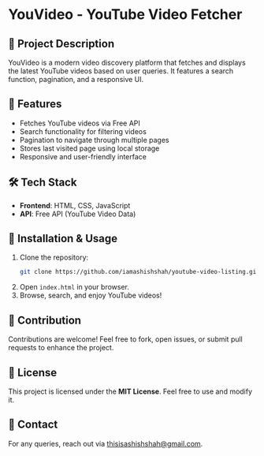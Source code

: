 # YouVideo - YouTube Video Fetcher

## 📌 Project Description
YouVideo is a modern video discovery platform that fetches and displays the latest YouTube videos based on user queries. It features a search function, pagination, and a responsive UI. 

## 🚀 Features
- Fetches YouTube videos via Free API
- Search functionality for filtering videos
- Pagination to navigate through multiple pages
- Stores last visited page using local storage
- Responsive and user-friendly interface

## 🛠️ Tech Stack
- **Frontend**: HTML, CSS, JavaScript
- **API**: Free API (YouTube Video Data)




## 📜 Installation & Usage
1. Clone the repository:
   ```sh
   git clone https://github.com/iamashishshah/youtube-video-listing.git
   ```
2. Open `index.html` in your browser.
3. Browse, search, and enjoy YouTube videos!

## 🤝 Contribution
Contributions are welcome! Feel free to fork, open issues, or submit pull requests to enhance the project.

## 📄 License
This project is licensed under the **MIT License**. Feel free to use and modify it.

## 📧 Contact
For any queries, reach out via [thisisashishshah@gmail.com](mailto:eiepixxstuff@gmail.com).
